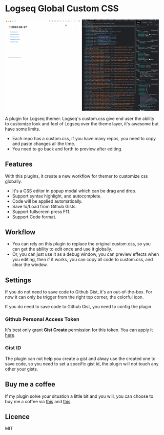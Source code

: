# Logseq Global Custom CSS

![Screenshot](./screencast.gif)

A plugin for Logseq themer. Logseq's custom.css give end user the ability to customize look and feel of Logseq over the theme layer, it's awesome but have some limits.

* Each repo has a custom.css, if you have many repos, you need to copy and paste changes all the time.
* You need to go back and forth to preview after editing.

## Features

With this plugins, it create a new workflow for themer to customize css globally.

* It's a CSS editor in popup modal which can be drag and drop.
* Support syntax highlight, and autocomplete.
* Code will be applied automatically.
* Save to/Load from Github Gists.
* Support fullscreen press F11.
* Support Code format.

## Workflow

* You can rely on this plugin to replace the original custom.css, so you can get the ability to edit once and use it globally.
* Or, you can just use it as a debug window, you can preview effects when you editing, then if it works, you can copy all code to custom.css, and clear the window.

## Settings

If you do not need to save code to Github Gist, it's an out-of-the-box. For now it can only be trigger from the right top corner, the colorful icon.

If you do need to save code to Github Gist, you need to config the plugin

### Github Personal Access Token

It's best only grant **Gist Create** permission for this token. You can apply it [here](https://github.com/settings/tokens).

### Gist ID

The plugin can not help you create a gist and alway use the created one to save code, so you need to set a specific gist id, the plugin will not touch any other your gists.

## Buy me a coffee

If my plugin solve your situation a little bit and you will, you can choose to buy me a coffee via [this](https://www.buymeacoffee.com/vipzhicheng) and [this](https://afdian.net/@vipzhicheng).

## Licence
MIT
